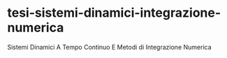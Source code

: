 # tesi-sistemi-dinamici-integrazione-numerica
Sistemi Dinamici A Tempo Continuo E Metodi di Integrazione Numerica
